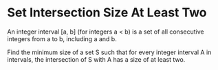 # Set Intersection Size At Least Two

An integer interval [a, b] (for integers a < b) is a set of all consecutive integers from a to b, including a and b.

Find the minimum size of a set S such that for every integer interval A in intervals, the intersection of S with A has a size of at least two.
